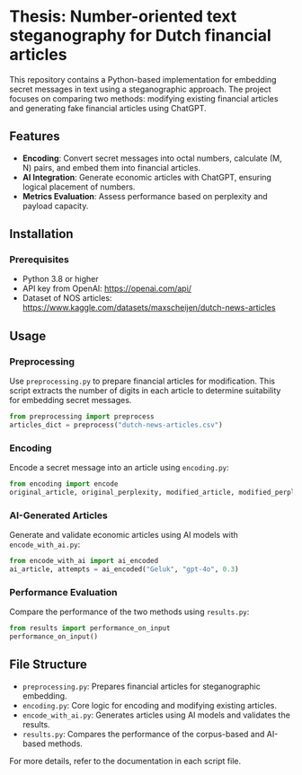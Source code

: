 # Thesis: Number-oriented text steganography for Dutch financial articles
This repository contains a Python-based implementation for embedding secret messages in text using a steganographic approach. The project focuses on comparing two methods: modifying existing financial articles and generating fake financial articles using ChatGPT.

## Features

- **Encoding**: Convert secret messages into octal numbers, calculate (M, N) pairs, and embed them into financial articles.
- **AI Integration**: Generate economic articles with ChatGPT, ensuring logical placement of numbers.
- **Metrics Evaluation**: Assess performance based on perplexity and payload capacity.

## Installation

### Prerequisites
- Python 3.8 or higher
- API key from OpenAI: https://openai.com/api/
- Dataset of NOS articles: https://www.kaggle.com/datasets/maxscheijen/dutch-news-articles

## Usage

### Preprocessing
Use `preprocessing.py` to prepare financial articles for modification. This script extracts the number of digits in each article to determine suitability for embedding secret messages.

```python
from preprocessing import preprocess
articles_dict = preprocess("dutch-news-articles.csv")
```

### Encoding
Encode a secret message into an article using `encoding.py`:

```python
from encoding import encode
original_article, original_perplexity, modified_article, modified_perplexity, payload_capacity = encode("Geluk")
```

### AI-Generated Articles
Generate and validate economic articles using AI models with `encode_with_ai.py`:

```python
from encode_with_ai import ai_encoded
ai_article, attempts = ai_encoded("Geluk", "gpt-4o", 0.3)
```

### Performance Evaluation
Compare the performance of the two methods using `results.py`:

```python
from results import performance_on_input
performance_on_input()
```

## File Structure

- `preprocessing.py`: Prepares financial articles for steganographic embedding.
- `encoding.py`: Core logic for encoding and modifying existing articles.
- `encode_with_ai.py`: Generates articles using AI models and validates the results.
- `results.py`: Compares the performance of the corpus-based and AI-based methods.


For more details, refer to the documentation in each script file.
